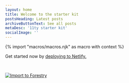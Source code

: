 ```yaml
---
layout: home
title: Welcome to the starter kit
postsHeading: Latest posts
archiveButtonText: See all posts
metaDesc: '11ty starter kit'
socialImage: ''
---
```

<!-- do not delete -->
{% import "macros/macros.njk" as macro with context %}
<!-- do not delete --> 

<p>Get started now by <a href="https://app.netlify.com/start/deploy?repository=https://github.com/coru89/11ty-forestry-starter">deploying to Netlify.</a>
</p>
<br>
<p>
    <a href="https://app.forestry.io/quick-start?repo=coru89/11ty-forestry-starter&amp;provider=github&amp;branch=forestry&amp;engine=other" rel="nofollow">
        <img src="https://camo.githubusercontent.com/df37f9efdb45c0ebd1fa674ee764c7fc95b2a9e0a15567f3ab1c5217ccc0a4fc/68747470733a2f2f6173736574732e666f7265737472792e696f2f696d706f72742d746f2d666f7265737472794b2e737667" alt="Import to Forestry" data-canonical-src="https://assets.forestry.io/import-to-forestryK.svg" style="max-width: 100%;">
    </a>
</p>